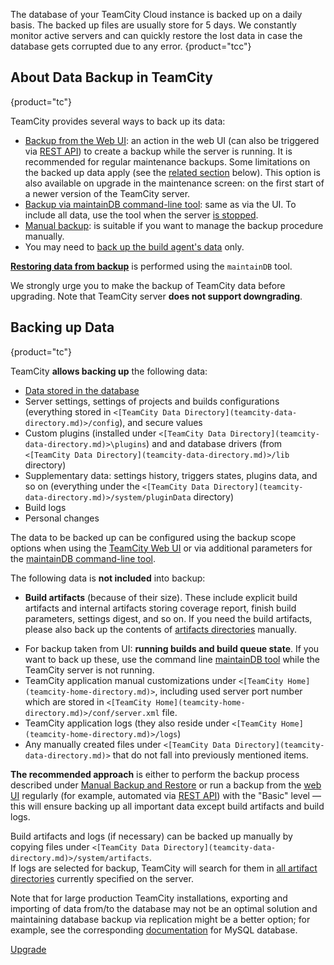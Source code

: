 [//]: # (title: TeamCity Data Backup)
[//]: # (auxiliary-id: TeamCity Data Backup)

The database of your TeamCity Cloud instance is backed up on a daily basis. The backed up files are usually store for 5 days. We constantly monitor active servers and can quickly restore the lost data in case the database gets corrupted due to any error.
{product="tcc"}

## About Data Backup in TeamCity
{product="tc"}

TeamCity provides several ways to back up its data:
* [Backup from the Web UI](creating-backup-from-teamcity-web-ui.md): an action in the web UI (can also be triggered via [REST API](https://www.jetbrains.com/help/teamcity/rest/manage-data-backup.html)) to create a backup while the server is running. It is recommended for regular maintenance backups. Some limitations on the backed up data apply (see the [related section](#Backing+up+Data) below). This option is also available on upgrade in the maintenance screen: on the first start of a newer version of the TeamCity server.
* [Backup via maintainDB command-line tool](creating-backup-via-maintaindb-command-line-tool.md): same as via the UI. To include all data, use the tool when the server [is stopped](creating-backup-via-maintaindb-command-line-tool.md#Performing+TeamCity+Data+Backup+with+maintainDB+Utility).
* [Manual backup](manual-backup-and-restore.md): is suitable if you want to manage the backup procedure manually. 
* You may need to [back up the build agent's data](backing-up-build-agent-s-data.md) only.

__[Restoring data from backup](restoring-teamcity-data-from-backup.md)__ is performed using the `maintainDB` tool.

<note>

We strongly urge you to make the backup of TeamCity data before upgrading. Note that TeamCity server __does not support downgrading__.
</note>

## Backing up Data
{product="tc"}

TeamCity __allows backing up__ the following data:
* [Data stored in the database](manual-backup-and-restore.md#Database+Data)
* Server settings, settings of projects and builds configurations (everything stored in `<[TeamCity Data Directory](teamcity-data-directory.md)>/config`), and secure values
* Custom plugins (installed under `<[TeamCity Data Directory](teamcity-data-directory.md)>\plugins`) and and database drivers (from `<[TeamCity Data Directory](teamcity-data-directory.md)>/lib` directory)
* Supplementary data: settings history, triggers states, plugins data, and so on (everything under the `<[TeamCity Data Directory](teamcity-data-directory.md)>/system/pluginData` directory)
* Build logs
* Personal changes   

The data to be backed up can be configured using the backup scope options when using the [TeamCity Web UI](creating-backup-from-teamcity-web-ui.md) or via additional parameters for the [maintainDB command-line tool](creating-backup-via-maintaindb-command-line-tool.md).

The following data is __not included__ into backup:
* __Build artifacts__ (because of their size). These include explicit build artifacts and internal artifacts storing coverage report, finish build parameters, settings digest, and so on. If you need the build artifacts, please also back up the contents of [artifacts directories](teamcity-configuration-and-maintenance.md) manually.     

[//]: # (Internal note. Do not delete. also https://youtrack.jetbrains.com/issue/TW-43056)

* For backup taken from UI: __running builds and build queue state__.  If you want to back up these, use the command line [maintainDB tool](creating-backup-via-maintaindb-command-line-tool.md) while the TeamCity server is not running.
* TeamCity application manual customizations under `<[TeamCity Home](teamcity-home-directory.md)>`, including used server port number which are stored in `<[TeamCity Home](teamcity-home-directory.md)>/conf/server.xml` file.
* TeamCity application logs (they also reside under `<[TeamCity Home](teamcity-home-directory.md)>/logs`)
* Any manually created files under `<[TeamCity Data Directory](teamcity-data-directory.md)>` that do not fall into previously mentioned items.   

__The recommended approach__ is either to perform the backup process described under [Manual Backup and Restore](manual-backup-and-restore.md) or run a backup from the [web UI](creating-backup-from-teamcity-web-ui.md) regularly (for example, automated via [REST API](https://www.jetbrains.com/help/teamcity/rest/manage-data-backup.html)) with the "Basic" level — this will ensure backing up all important data except build artifacts and build logs.

Build artifacts and logs (if necessary) can be backed up manually by copying files under `<[TeamCity Data Directory](teamcity-data-directory.md)>/system/artifacts`.   
If logs are selected for backup, TeamCity will search for them in [all artifact directories](build-artifact.md) currently specified on the server.

Note that for large production TeamCity installations, exporting and importing of data from/to the database may not be an optimal solution and maintaining database backup via replication might be a better option; for example, see the corresponding [documentation](http://dev.mysql.com/doc/refman/5.0/en/replication.html) for MySQL database.

<seealso product="tc">
        <category ref="installation">
            <a href="upgrade.md">Upgrade</a>
        </category>
</seealso>